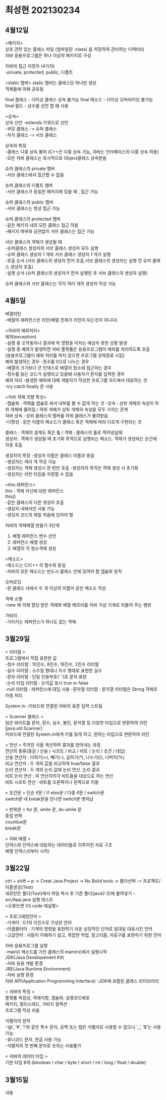# 최성현 202130234

## 4월12일
<패키지>  
상호 관련 있는 클래스 파일 (컴파일된 .class) 을 저장하여 관리하는 디렉터리  
자바 응용프로그램은 하나 이상의 패키지로 구성  

자바의 접근 지정자 (4가지)  
-private, protected, public, 디폴트  

<static 맴버>
static 맴버는 클래스당 하나만 생성  
객체들에 의해 공유됨  

<final>
final 클래스 - 더이상 클래스 상속 불가능  
final 메소드 - 더이상 오버라이딩 불가능  
final 필드 - 상수를 선언 할 떄 사용  

<상속>  
상속 선언
-extends 키워드로 선언  
-부모 클래스 -> 슈퍼 클래스  
-자식 클래스 -> 서브 클래스  

상속의 특징  
-클래스 다중 상속 불허 (C++은 다중 상속 가능, 자바는 인터페이스의 다중 상속 허용)  
-모든 자바 클래스는 묵시적으로 Object클래스 상속받음  

슈퍼 클래스의 private 멤버  
-서브 클래스에서 접근할 수 없음  

슈퍼 클래스의 디폴트 멤버  
-서브 클래스가 동일한 패키지에 있을 때 , 접근 가능  

슈퍼 클래스의 public 멤버  
-서브 클래스는 항상 접근 가능  

슈퍼 클래스의 protected 멤버  
-같은 패키지 내의 모든 클래스 접근 허용  
-패키지 여부와 상관없이 서브 클래스는 접근 가능  

서브 클래스의 객체가 생성될 때  
-슈퍼클래스 생성자와 서브 클래스 생성자 모두 실행  
-슈퍼 클래스 생성자 1 개와 서브 클래스 생성자 1 개가 실행  
-호출 순서 (서브 클래스의 생성자 먼저 호출,서브 클래스의 생성자는 실행 전 슈퍼 클래스 생성자 호출)  
-실행 순서 (슈퍼 클래스의 생성자가 먼저 실행된 후 서브 클래스의 생성자 실행)  

슈퍼 클래스와 서브 클래스는 각각 여러 개의 생성자 작성 가능  

## 4월5일
배열리턴  
-배열의 래퍼런스만 리턴(배열 전체가 리턴이 되는것이 아니다)  

<자바의 예외처리>  
예외(exception)  
-실행 중 오작동이나 결과에 악 영향을 미치는 예상치 못한 상황 발생  
-실행 중 예외가 발생하면 자바 플랫폼은  응용프로그램이 예외를 처리하도록 호출  
(응용프로그램이 예외 처리를 하지 않으면 프로그램 강제종료 시킴)  
예외 발생하는 경우
-정수를 0으로 나누는 경우  
-배열의 크기보다 큰 인덱스로 배열의 원소에 접근하는 경우  
-정수를 읽는 코드가 실행되고 있을떄 사용자가 문자를 입력한 경우  
예외 처리
-발생한 예외에 대해 개발자가 작성한 프로그램 코드에서 대응하는 것  
-try catch finally 문 사용  

<자바 객체 지향 특성>  
-캡슐화 : 객체를 캡슐로 싸서 내부를 볼 수 없게 하는 것
-상속 : 상위 게체의 속성이 하위 개체에 물려짐 / 하위 게체가 상위 개체의 속성을 모두 가지는 관계  
자바 상속 : 상위 클래스의 멤버를 하위 클래스가 물려받음  
-다향성 : 같은 이름의 메소드가 클래스 혹은 객체에 따라 다르게 구현되는 것  

클래스 : 객체의 설계도 혹은 틀 / 객체 : 클래스의 틀로 찍어낸실체  
생성자 : 객체가 생성될 때 초기화 목적으로 실행되는 메소드. 객체가 생성되는 순간에 자동 호출  

생성자의 특징
-생성자 이름은 클래스 이름과 동일  
-생성자는 여러 개 작성 가능  
-생성자는 객체 생성시 한 번만 호출
-생성자의 목적은 객체 생성 시 초기화  
-생성자는 리턴 타입을 지정할 수 없음  

<this 레퍼런스>  
this : 객체 자신에 대한 레퍼런스  
this()  
-같은 클래스의 다른 생성자 호출  
-생성자 내에서만 사용 가능  
-생성자 코드의 제일 처음에 있어야 함  

자바의 객체배열 만들기 3단계  
1. 배열 레퍼런스 변수 선언  
2. 레퍼런스 배열 생성
3. 배열의 각 원소객체 생성

<메소드>  
-메소드는 C/C++ 의 함수와 동일  
-자바의 모든 메소드는 반드시 클래스 안에 있어야 함 캡슐화 원칙  

오버로딩  
-한 클래스 내에서 두 개 이상의 이름이 같은 메소드 작성  

객체 소멸  
-new 에 의해 할당 받은 객체와 배열 메모리를 자바 가상 기계로 되돌려 주는 행위  

가비지  
-가리키는 레퍼런스가 하나도 없는 객체  


## 3월29일
< 리터럴 >  
프로그램에서 직접 표현한 값  
-정수 리터럴 : 10진수, 8진수, 16진수, 2진수 리터럴  
-실수 리터럴 : 소수점 형태나 지수 형태로 표현한 실수  
-문자 리터럴 : 단일 인용부호(' ')로 문자 표현  
-논리 타입 리터럴 : 논리값 표시 true or false  
-null 리터럴 : 레퍼런스에 대입 사용
-문자열 리터럴 : 문자열 리터럴은 String 객체로 자동 처리  

System.in
-키보드와 연결된 자바의 표준 입력 스트림  

< Scanner 클래스 >  
읽은 바이트를 문자, 정수, 실수, 불린, 문자열 등 다양한 타입으로 변환하여 리턴 [java.util.Scanner]  
키보드에 연결된 System.in에게 키를 읽게 하고, 원하는 타입으로 변환하여 리턴  

< 연산 >
주어진 식울 계산하여 결과를 얻어내는 과정  
연산의 종류(증감 / 산술 / 시프트 / 비교 / 비트 / 논리 / 조건 / 대입)  
산술 연산자 : 더하기(+), 빼기(-), 곱하기(*), 나누기(/), 나머지(%)  
비교 연산자 : 두 개의 값을 비교하여 true/false 결과  
논리 연산자 : 두 개의 논리 값에 논리 연산. 논리 결과  
비트 논리 연산 : 피 연산자의각 비트들을 대상으로 하는 연산  
비트 시프트 연산 : 비트를 오른쪽이나 왼쪽으로 이동  

< 조건문 >
단순 if문 / if-else문 / 다중 if문 / switch문  
switch문 내 break문을 만나면 switch문 벗어남  

< 반복문 >
for 문, while 문, do-while 문  
중첩 반복  
countiue문  
break문  

< 자바 배열 >  
인덱스와 인덱스에 대응하는 데이터들로 이루어진 자료 구조  
배열 인덱스(0부터 시작)  

## 3월22일
ctrl + shift + p -> Creat Java Project -> No Bulid tools -> 폴더선택 -> 프로젝트/이름생성(Test)  
새로만든 폴더(Test)에서 파일 복사 후 기존 폴더(java2-2)에 붙여넣기 - src/App.java 실행 테스트  
<오류뜨면 VS code 재실행>  

< 프로그래밍언어 >  
-기계어 : 0.1의 이진수로 구성된 언어  
-어셈블러어 : 기계어 명령을 표현하기 쉬운 상징적인 단어로 일대일 대응시킨 언어  
-고급언어 : 사람이 이해하기 쉽고, 복잡한 작업, 알고리즘, 자료구를 표현하기 위한 언어  

자바 응용프로그램 실행  
-main() 메소드를 가진 클래스의 mamin()에서 실행시작  
JDK(Java Developement Kit)  
-자바 응용 개발 환경  
JRE(Java Runtime Environment)  
-자바 실행 환경  
자바 API(Application Programming Interface)
-JDK에 포함된 클래스 라이브러리  

< 자바의 특징 >  
플랫폼 독립성, 객체지향, 캡슐화, 실행코드배포  
패키지, 멀티스레드, 가비지 컬렉션  
프로그램 작성 쉬움  

식별자의 원칙  
-‘@’, ‘#’, ‘!’와 같은 특수 문자, 공백 또는 탭은 식별자로 사용할 수 없으나 ‘_’, ‘$’는 사용 가능  
-유니코드 문자, 한글 사용 가능  
-식별자의 첫 번쨰 문자로 숫자는 사용불가  

< 자바의 데이터 타입 >  
기본 타입 8개 (bloolean / char / byte / short / int / long / float / double)

## 3월15일
내용
